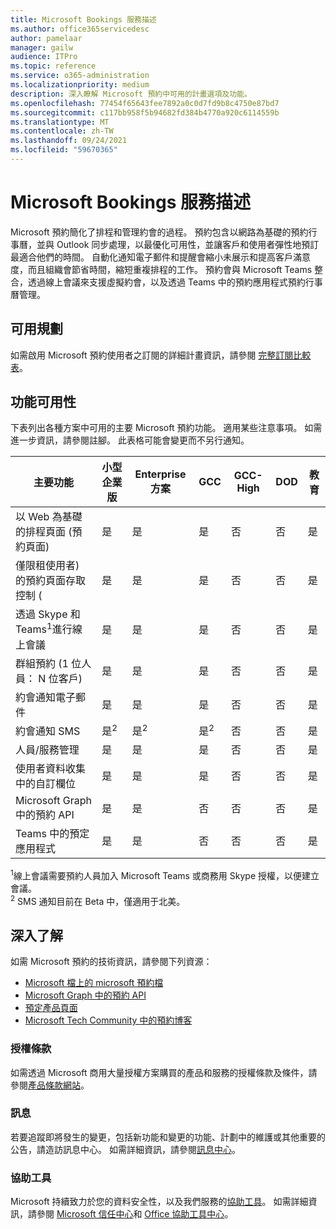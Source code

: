 ```yaml
---
title: Microsoft Bookings 服務描述
ms.author: office365servicedesc
author: pamelaar
manager: gailw
audience: ITPro
ms.topic: reference
ms.service: o365-administration
ms.localizationpriority: medium
description: 深入瞭解 Microsoft 預約中可用的計畫選項及功能。
ms.openlocfilehash: 77454f65643fee7892a0c0d7fd9b8c4750e87bd7
ms.sourcegitcommit: c117bb958f5b94682fd384b4770a920c6114559b
ms.translationtype: MT
ms.contentlocale: zh-TW
ms.lasthandoff: 09/24/2021
ms.locfileid: "59670365"
---
```

# <a name="microsoft-bookings-service-description"></a>Microsoft Bookings 服務描述

Microsoft 預約簡化了排程和管理約會的過程。 預約包含以網路為基礎的預約行事曆，並與 Outlook 同步處理，以最優化可用性，並讓客戶和使用者彈性地預訂最適合他們的時間。 自動化通知電子郵件和提醒會縮小未展示和提高客戶滿意度，而且組織會節省時間，縮短重複排程的工作。 預約會與 Microsoft Teams 整合，透過線上會議來支援虛擬約會，以及透過 Teams 中的預約應用程式預約行事曆管理。

## <a name="available-plans"></a>可用規劃

如需啟用 Microsoft 預約使用者之訂閱的詳細計畫資訊，請參閱  [完整訂閱比較表](https://go.microsoft.com/fwlink/?linkid=2139145)。

## <a name="feature-availability"></a>功能可用性

下表列出各種方案中可用的主要 Microsoft 預約功能。 適用某些注意事項。 如需進一步資訊，請參閱註腳。 此表格可能會變更而不另行通知。

| 主要功能 | 小型企業版 | Enterprise 方案 | GCC | GCC-High | DOD | 教育 |
| --- | --- | --- | --- | --- | --- | --- |
| 以 Web 為基礎的排程頁面 (預約頁面)  | 是 | 是 | 是 | 否 | 否 | 是 |
| 僅限租使用者) 的預約頁面存取控制 ( | 是 | 是 | 是 | 否 | 否 | 是 |
| 透過 Skype 和 Teams<sup>1</sup>進行線上會議 <br/> | 是 | 是 | 是 | 否 | 否 | 是 |
| 群組預約 (1 位人員： N 位客戶)  | 是 | 是 | 是 | 否 | 否 | 是 |
| 約會通知電子郵件 | 是 | 是 | 是 | 否 | 否 | 是 |
| 約會通知 SMS | 是<sup>2</sup> <br/> | 是<sup>2</sup> <br/> | 是<sup>2</sup> <br/> | 否 | 否 | 是 |
| 人員/服務管理 | 是 | 是 | 是 | 否 | 否 | 是 |
| 使用者資料收集中的自訂欄位 | 是 | 是 | 是 | 否 | 否 | 是 |
| Microsoft Graph 中的預約 API | 是 | 是 | 否 | 否 | 否 | 是 |
| Teams 中的預定應用程式 | 是 | 是 | 否 | 否 | 否 | 是 |

<sup>1</sup>線上會議需要預約人員加入 Microsoft Teams 或商務用 Skype 授權，以便建立會議。
<br/><sup>2</sup> SMS 通知目前在 Beta 中，僅適用于北美。

## <a name="learn-more"></a>深入了解

如需 Microsoft 預約的技術資訊，請參閱下列資源：

- [Microsoft 檔上的 microsoft 預約檔](/microsoft-365/bookings/bookings-overview?view=o365-worldwide)
- [Microsoft Graph 中的預約 API](/graph/api/resources/booking-api-overview?view=graph-rest-beta)
- [預定產品頁面](https://www.microsoft.com/microsoft-365/business/scheduling-and-booking-app)
- [Microsoft Tech Community 中的預約博客](https://techcommunity.microsoft.com/t5/microsoft-bookings-blog/bg-p/Office365BusinessAppsBlog)

### <a name="licensing-terms"></a>授權條款

如需透過 Microsoft 商用大量授權方案購買的產品和服務的授權條款及條件，請參閱[產品條款網站](https://www.microsoft.com/microsoft-365)。

### <a name="messaging"></a>訊息

若要追蹤即將發生的變更，包括新功能和變更的功能、計劃中的維護或其他重要的公告，請造訪訊息中心。 如需詳細資訊，請參閱[訊息中心](/microsoft-365/admin/manage/message-center)。

### <a name="accessibility"></a>協助工具

Microsoft 持續致力於您的資料安全性，以及我們服務的[協助工具](https://www.microsoft.com/trust-center/compliance/accessibility)。 如需詳細資訊，請參閱 [Microsoft 信任中心](https://www.microsoft.com/trust-center)和 [Office 協助工具中心](https://support.office.com/article/ecab0fcf-d143-4fe8-a2ff-6cd596bddc6d)。